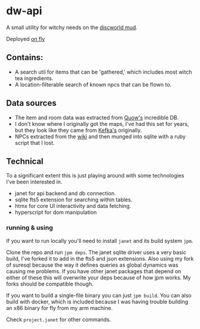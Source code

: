 # dw-api
A small utility for witchy needs on the [discworld mud](http://discworld.starturtle.net/lpc/).  

Deployed [on fly](https://dw-mud-api.fly.dev)

## Contains:
- A search util for items that can be 'gathered,' which includes most witch tea ingredients.
- A location-filterable search of known npcs that can be flown to.

## Data sources
- The item and room data was extracted from [Quow's](http://quow.co.uk) incredible DB.
- I don't know where I originally got the maps, I've had this set for years, but they look like they came from [Kefka's](https://dw.daftjunk.com) originally.
- NPCs extracted from the [wiki](https://dwwiki.mooo.com/wiki/Fly-tos) and then munged into sqlite with a ruby script that I lost.

## Technical
To a significant extent this is just playing around with some technologies I've been interested in.  


- janet for api backend and db connection.
- sqlite fts5 extension for searching within tables.
- htmx for core UI interactivity and data fetching.
- hyperscript for dom manipulation

### running & using
If you want to run locally you'll need to install `janet` and its build system `jpm`.  

Clone the repo and run `jpm deps`. The janet sqlite driver uses a very basic build, I've forked it to add in the fts5 and json extensions. Also using my fork of suresql because the way it defines queries as global dynamics was causing me problems. If you have other janet packages that depend on either of these this will overwrite your deps because of how jpm works. My forks should be compatible though.

If you want to build a single-file binary you can just `jpm build`. You can also build with docker, which is included because I was having trouble building an x86 binary for fly from my arm machine.

Check `project.janet` for other commands.
